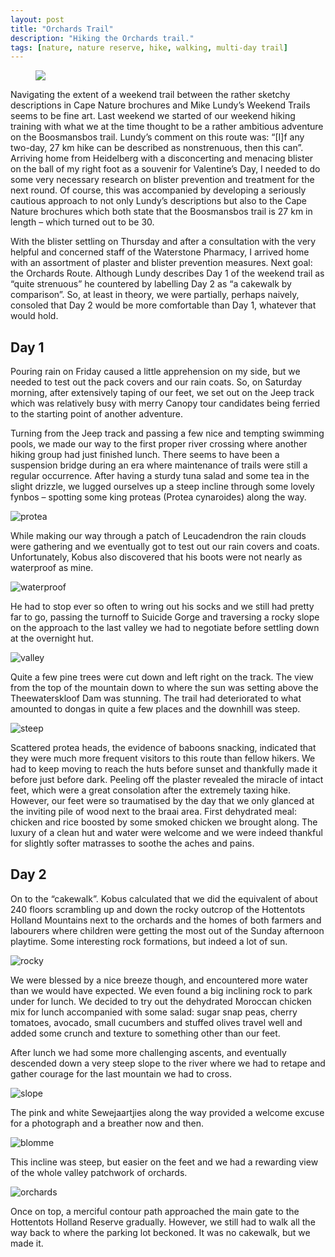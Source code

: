 ```yaml
---
layout: post
title: "Orchards Trail"
description: "Hiking the Orchards trail."
tags: [nature, nature reserve, hike, walking, multi-day trail]
---
```

<figure>
<img src="https://lh3.googleusercontent.com/-yGkncmzLTmM/VtH0Rudw1GI/AAAAAAAAQtE/fC6SxHeKTF0/s800-Ic42/IMG_1428.JPG">
</figure>

Navigating the extent of a weekend trail between the rather sketchy descriptions in Cape Nature brochures and Mike Lundy’s Weekend Trails seems to be fine art. Last weekend we started of our weekend hiking training with what we at the time thought to be a rather ambitious adventure on the Boosmansbos trail. Lundy’s comment on this route was: “[I]f any two-day, 27 km hike can be described as nonstrenuous, then this can”. Arriving home from Heidelberg with a disconcerting and menacing blister on the ball of my right foot as a souvenir for Valentine’s Day, I needed to do some very necessary research on blister prevention and treatment for the next round. Of course, this was accompanied by developing a seriously cautious approach to not only Lundy’s descriptions but also to the Cape Nature brochures which both state that the Boosmansbos trail is 27 km in length – which turned out to be 30.

With the blister settling on Thursday and after a consultation with the very helpful and concerned staff of the Waterstone Pharmacy, I arrived home with an assortment of plaster and blister prevention measures. Next goal: the Orchards Route. Although Lundy describes Day 1 of the weekend trail as “quite strenuous” he countered by labelling Day 2 as “a cakewalk by comparison”. So, at least in theory, we were partially, perhaps naively, consoled that Day 2 would be more comfortable than Day 1, whatever that would hold.

## Day 1
Pouring rain on Friday caused a little apprehension on my side, but we needed to test out the pack covers and our rain coats. So, on Saturday morning, after extensively taping of our feet, we set out on the Jeep track which was relatively busy with merry Canopy tour candidates being ferried to the starting point of another adventure.

Turning from the Jeep track and passing a few nice and tempting swimming pools, we made our way to the first proper river crossing where another hiking group had just finished lunch. There seems to have been a suspension bridge during an era where maintenance of trails were still a regular occurrence. After having a sturdy tuna salad and some tea in the slight drizzle, we lugged ourselves up a steep incline through some lovely fynbos – spotting some king proteas (Protea cynaroides) along the way.

![protea](https://lh3.googleusercontent.com/-P_4hx7yrLZs/VtH0RhjYUMI/AAAAAAAAQtE/gNu9V90DHYM/s800-Ic42/IMG_0427.JPG)

While making our way through a patch of Leucadendron the rain clouds were gathering and we eventually got to test out our rain covers and coats. Unfortunately, Kobus also discovered that his boots were not nearly as waterproof as mine. 

![waterproof](https://lh3.googleusercontent.com/-ShqzEuJ3-Wg/VtH0Rhz6AhI/AAAAAAAAQtE/z783Nf2erVA/s800-Ic42/IMG_0433.JPG)

He had to stop ever so often to wring out his socks and we still had pretty far to go, passing the turnoff to Suicide Gorge and traversing a rocky slope on the approach to the last valley we had to negotiate before settling down at the overnight hut.

![valley](https://lh3.googleusercontent.com/-c8nzMyUytKM/VtH0RlrM35I/AAAAAAAAQtE/ef9kxF6ibxM/s800-Ic42/IMG_0458.JPG)

 Quite a few pine trees were cut down and left right on the track. The view from the top of the mountain down to where the sun was setting above the Theewaterskloof Dam was stunning. The trail had deteriorated to what amounted to dongas in quite a few places and the downhill was steep.

![steep](https://lh3.googleusercontent.com/-mmu4sYAfAZ0/VtH0RiQZ9VI/AAAAAAAAQtE/80Rn6ilZOZo/s800-Ic42/IMG_0466.JPG)

Scattered protea heads, the evidence of baboons snacking, indicated that they were much more frequent visitors to this route than fellow hikers. We had to keep moving to reach the huts before sunset and thankfully made it before just before dark. Peeling off the plaster revealed the miracle of intact feet, which were a great consolation after the extremely taxing hike. However, our feet were so traumatised by the day that we only glanced at the inviting pile of wood next to the braai area. First dehydrated meal: chicken and rice boosted by some smoked chicken we brought along. The luxury of a clean hut and water were welcome and we were indeed thankful for slightly softer matrasses to soothe the aches and pains.

## Day 2
On to the “cakewalk”. Kobus calculated that we did the equivalent of about 240 floors scrambling up and down the rocky outcrop of the Hottentots Holland Mountains next to the orchards and the homes of both farmers and labourers where children were getting the most out of the Sunday afternoon playtime. Some interesting rock formations, but indeed a lot of sun.

![rocky](https://lh3.googleusercontent.com/-HZcFcLRRXxw/VtH0RlfETUI/AAAAAAAAQtE/GgFfyPdlCns/s800-Ic42/IMG_0478.JPG)

We were blessed by a nice breeze though, and encountered more water than we would have expected. We even found a big inclining rock to park under for lunch. We decided to try out the dehydrated Moroccan chicken mix for lunch accompanied with some salad: sugar snap peas, cherry tomatoes, avocado, small cucumbers and stuffed olives travel well and added some crunch and texture to something other than our feet.

After lunch we had some more challenging ascents, and eventually descended down a very steep slope to the river where we had to retape and gather courage for the last mountain we had to cross. 

![slope](https://lh3.googleusercontent.com/-dKKZkRLbHwQ/VtH0RsPFXsI/AAAAAAAAQtE/fly10Y1z05Y/s800-Ic42/IMG_0505.JPG)

The pink and white Sewejaartjies along the way provided a welcome excuse for a photograph and a breather now and then. 

![blomme](https://lh3.googleusercontent.com/-m09hwcBzyFo/VtH0RmCyMJI/AAAAAAAAQtE/-_Ajk_wtlJo/s800-Ic42/IMG_0501.JPG)

This incline was steep, but easier on the feet and we had a rewarding view of the whole valley patchwork of orchards. 

![orchards](https://lh3.googleusercontent.com/-EFdld_eA7BA/VtH0Rk248eI/AAAAAAAAQtE/GJEE-T6kN7E/s800-Ic42/IMG_1448.JPG)

Once on top, a merciful contour path approached the main gate to the Hottentots Holland Reserve gradually. However, we still had to walk all the way back to where the parking lot beckoned. It was no cakewalk, but we made it.
